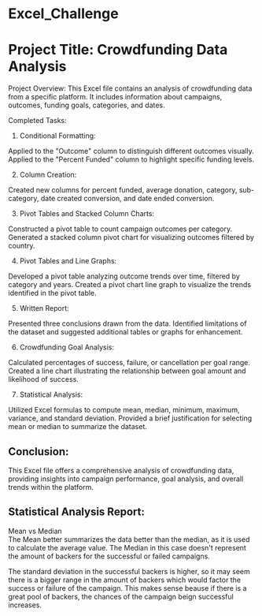 # Excel_Challenge

# Project Title: Crowdfunding Data Analysis

Project Overview:
This Excel file contains an analysis of crowdfunding data from a specific platform. It includes information about campaigns, outcomes, funding goals, categories, and dates.

Completed Tasks:

1. Conditional Formatting:

Applied to the "Outcome" column to distinguish different outcomes visually.
Applied to the "Percent Funded" column to highlight specific funding levels.

2. Column Creation:

Created new columns for percent funded, average donation, category, sub-category, date created conversion, and date ended conversion.

3. Pivot Tables and Stacked Column Charts:

Constructed a pivot table to count campaign outcomes per category.
Generated a stacked column pivot chart for visualizing outcomes filtered by country.

4. Pivot Tables and Line Graphs:

Developed a pivot table analyzing outcome trends over time, filtered by category and years.
Created a pivot chart line graph to visualize the trends identified in the pivot table.

5. Written Report:

Presented three conclusions drawn from the data.
Identified limitations of the dataset and suggested additional tables or graphs for enhancement.

6. Crowdfunding Goal Analysis:

Calculated percentages of success, failure, or cancellation per goal range.
Created a line chart illustrating the relationship between goal amount and likelihood of success.

7. Statistical Analysis:

Utilized Excel formulas to compute mean, median, minimum, maximum, variance, and standard deviation.
Provided a brief justification for selecting mean or median to summarize the dataset.

## Conclusion:

This Excel file offers a comprehensive analysis of crowdfunding data, providing insights into campaign performance, goal analysis, and overall trends within the platform.

## Statistical Analysis Report: 

Mean vs Median		
The Mean better summarizes the data better than the median, as it is used to calculate the average value. The Median in this case doesn't represent the amount of backers for the successful or failed campaigns. 		
		
The standard deviation in the successful backers is higher, so it may seem there is a bigger range in the amount of backers which would factor the success or failure of the campaign. This makes sense beause if there is a great pool of backers, the chances of the campaign beign successful increases.		